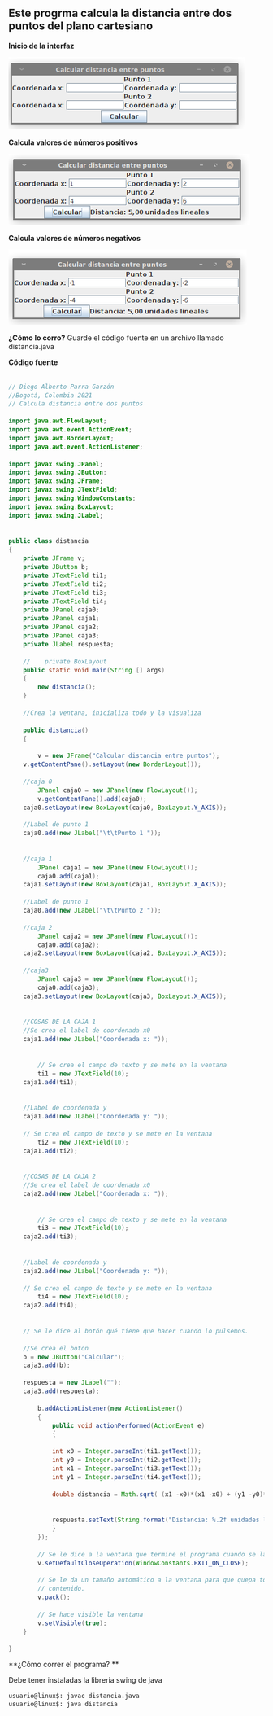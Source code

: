 ## Este progrma calcula la distancia entre dos puntos del plano cartesiano


**Inicio de la interfaz**

![Interfaz Grafica en java para calcular la distancia entre dos puntos](https://github.com/Diego-debian/JavaAplication/blob/main/programas/DistanciaEntreDosPuntos/img/Captura%20de%20pantalla_2021-07-29_21-42-08.png?raw=true)



**Calcula valores de números positivos**

![Interfaz Grafica en java para calcular la distancia entre dos puntos](https://github.com/Diego-debian/JavaAplication/blob/main/programas/DistanciaEntreDosPuntos/img/Captura%20de%20pantalla_2021-07-29_21-42-54.png?raw=true)



**Calcula valores de números negativos**

![Interfaz Grafica en java para calcular la distancia entre dos puntos](https://github.com/Diego-debian/JavaAplication/blob/main/programas/DistanciaEntreDosPuntos/img/Captura%20de%20pantalla_2021-07-29_21-43-21.png?raw=true)

**¿Cómo lo corro?**
Guarde el código fuente en un archivo llamado distancia.java

**Código fuente**

```java
		
// Diego Alberto Parra Garzón
//Bogotá, Colombia 2021
// Calcula distancia entre dos puntos

import java.awt.FlowLayout;
import java.awt.event.ActionEvent;
import java.awt.BorderLayout;
import java.awt.event.ActionListener;

import javax.swing.JPanel;
import javax.swing.JButton;
import javax.swing.JFrame;
import javax.swing.JTextField;
import javax.swing.WindowConstants;
import javax.swing.BoxLayout;
import javax.swing.JLabel;


public class distancia
{
    private JFrame v;
    private JButton b;
    private JTextField ti1;
    private JTextField ti2;
    private JTextField ti3;
    private JTextField ti4;
    private JPanel caja0;
    private JPanel caja1;
    private JPanel caja2;
    private JPanel caja3;
    private JLabel respuesta;
    
    //    private BoxLayout 
    public static void main(String [] args)
    {
        new distancia();
    }
    
    //Crea la ventana, inicializa todo y la visualiza
    
    public distancia()
    {

        v = new JFrame("Calcular distancia entre puntos");
	v.getContentPane().setLayout(new BorderLayout());

	//caja 0     	  
        JPanel caja0 = new JPanel(new FlowLayout());
        v.getContentPane().add(caja0);
	caja0.setLayout(new BoxLayout(caja0, BoxLayout.Y_AXIS));

	//Label de punto 1
	caja0.add(new JLabel("\t\tPunto 1 "));


	//caja 1
        JPanel caja1 = new JPanel(new FlowLayout());
        caja0.add(caja1);
	caja1.setLayout(new BoxLayout(caja1, BoxLayout.X_AXIS));

	//Label de punto 1
	caja0.add(new JLabel("\t\tPunto 2 "));
	
	//caja 2
        JPanel caja2 = new JPanel(new FlowLayout());
        caja0.add(caja2);
	caja2.setLayout(new BoxLayout(caja2, BoxLayout.X_AXIS));

	//caja3
        JPanel caja3 = new JPanel(new FlowLayout());
        caja0.add(caja3);
	caja3.setLayout(new BoxLayout(caja3, BoxLayout.X_AXIS));


	//COSAS DE LA CAJA 1
	//Se crea el label de coordenada x0
	caja1.add(new JLabel("Coordenada x: "));

	
        // Se crea el campo de texto y se mete en la ventana
        ti1 = new JTextField(10);
	caja1.add(ti1);


	//Label de coordenada y
	caja1.add(new JLabel("Coordenada y: "));

	// Se crea el campo de texto y se mete en la ventana
        ti2 = new JTextField(10);
	caja1.add(ti2);


	//COSAS DE LA CAJA 2
	//Se crea el label de coordenada x0
	caja2.add(new JLabel("Coordenada x: "));

	
        // Se crea el campo de texto y se mete en la ventana
        ti3 = new JTextField(10);
	caja2.add(ti3);


	//Label de coordenada y
	caja2.add(new JLabel("Coordenada y: "));

	// Se crea el campo de texto y se mete en la ventana
        ti4 = new JTextField(10);
	caja2.add(ti4);


	// Se le dice al botón qué tiene que hacer cuando lo pulsemos.

	//Se crea el boton
	b = new JButton("Calcular");
	caja3.add(b);

	respuesta = new JLabel("");
	caja3.add(respuesta);
	
        b.addActionListener(new ActionListener()
        {
        	public void actionPerformed(ActionEvent e)
        	{
		    
		    int x0 = Integer.parseInt(ti1.getText());
		    int y0 = Integer.parseInt(ti2.getText());
		    int x1 = Integer.parseInt(ti3.getText());
		    int y1 = Integer.parseInt(ti4.getText());
		    
		    double distancia = Math.sqrt( (x1 -x0)*(x1 -x0) + (y1 -y0)*(y1 -y0));


		    respuesta.setText(String.format("Distancia: %.2f unidades lineales" , distancia));
        	}
        });
        
        // Se le dice a la ventana que termine el programa cuando se la cierre
        v.setDefaultCloseOperation(WindowConstants.EXIT_ON_CLOSE);
        
        // Se le da un tamaño automático a la ventana para que quepa todo su
        // contenido.
        v.pack();
        
        // Se hace visible la ventana
        v.setVisible(true);
    }

}
```

**¿Cómo correr el programa? **

Debe tener instaladas la libreria swing de java

```
usuario@linux$: javac distancia.java
usuario@linux$: java distancia

```